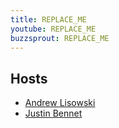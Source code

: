 ```yaml
---
title: REPLACE_ME
youtube: REPLACE_ME
buzzsprout: REPLACE_ME
---
```


<!-- DESCRIPTION -->

<!-- LINKS -->

## Hosts

- [Andrew Lisowski](https://twitter.com/hipstersmoothie)
- [Justin Bennet](https://twitter.com/Zephraph)

<!-- Paste show notes -->

<!-- SECTIONS -->

<!-- Paste sections -->

<!-- TRANSCRIPT -->

<!-- Paste transcript -->
